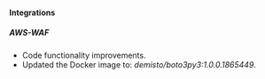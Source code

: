 
#### Integrations

##### AWS-WAF

- Code functionality improvements.
- Updated the Docker image to: *demisto/boto3py3:1.0.0.1865449*.
